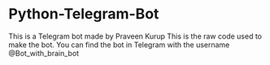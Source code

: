 # Python-Telegram-Bot
This is a Telegram bot made by Praveen Kurup
This is the raw code used to make the bot. You can find the bot in Telegram with the username @Bot_with_brain_bot

